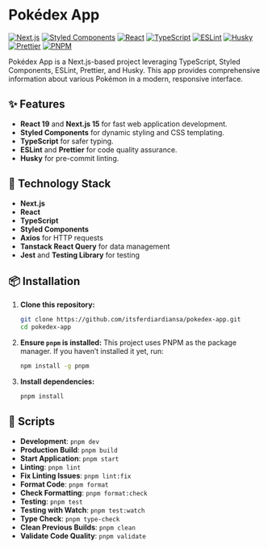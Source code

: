 
# Pokédex App

[![Next.js](https://img.shields.io/badge/Next.js-15.0.2-blue.svg)](https://nextjs.org/)
[![Styled Components](https://img.shields.io/badge/styled--components-6.1.13-db7093.svg)](https://styled-components.com/)
[![React](https://img.shields.io/badge/React-19.0.0-informational)](https://react.dev/)
[![TypeScript](https://img.shields.io/badge/TypeScript-5.x-blue.svg)](https://www.typescriptlang.org/)
[![ESLint](https://img.shields.io/badge/ESLint-8.x-4B32C3.svg)](https://eslint.org/)
[![Husky](https://img.shields.io/badge/Husky-8.0.0-lightgrey.svg)](https://typicode.github.io/husky/)
[![Prettier](https://img.shields.io/badge/Prettier-2.6.2-ff69b4.svg)](https://prettier.io/)
[![PNPM](https://img.shields.io/badge/Package%20Manager-pnpm%409.12.1-F69220)](https://pnpm.io/)

Pokédex App is a Next.js-based project leveraging TypeScript, Styled Components, ESLint, Prettier, and Husky. This app provides comprehensive information about various Pokémon in a modern, responsive interface.

## ✨ Features

- **React 19** and **Next.js 15** for fast web application development.
- **Styled Components** for dynamic styling and CSS templating.
- **TypeScript** for safer typing.
- **ESLint** and **Prettier** for code quality assurance.
- **Husky** for pre-commit linting.

## 🚀 Technology Stack

- **Next.js**
- **React**
- **TypeScript**
- **Styled Components**
- **Axios** for HTTP requests
- **Tanstack React Query** for data management
- **Jest** and **Testing Library** for testing

## 📦 Installation

1. **Clone this repository:**
   ```bash
   git clone https://github.com/itsferdiardiansa/pokedex-app.git
   cd pokedex-app
   ```

2. **Ensure `pnpm` is installed:**
   This project uses PNPM as the package manager. If you haven’t installed it yet, run:
   ```bash
   npm install -g pnpm
   ```

3. **Install dependencies:**
   ```bash
   pnpm install
   ```

## 🔨 Scripts

- **Development**: `pnpm dev`
- **Production Build**: `pnpm build`
- **Start Application**: `pnpm start`
- **Linting**: `pnpm lint`
- **Fix Linting Issues**: `pnpm lint:fix`
- **Format Code**: `pnpm format`
- **Check Formatting**: `pnpm format:check`
- **Testing**: `pnpm test`
- **Testing with Watch**: `pnpm test:watch`
- **Type Check**: `pnpm type-check`
- **Clean Previous Builds**: `pnpm clean`
- **Validate Code Quality**: `pnpm validate`
